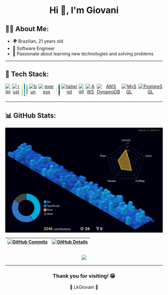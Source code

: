 <h1 align="center">Hi 👋, I'm Giovani</h1>

## 🧑‍💻 About Me:
- 🌍 Brazilian, 21 years old
- 💼 Software Engineer
- 🚀 Passionate about learning new technologies and solving problems

---

## 🔧 Tech Stack:

<div align="center" style="display: flex; justify-content: center; width: 100%;">
  <a href="https://go.dev/" target="_blank" rel="noreferrer" style="margin-right: 5px;">
    <img src="https://cdn.jsdelivr.net/gh/devicons/devicon/icons/go/go-original-wordmark.svg" alt="go" width="40" height="40" />
  </a>
  <a href="https://www.rust-lang.org/" target="_blank" rel="noreferrer" style="margin-right: 5px;">
    <img src="https://cdn.jsdelivr.net/gh/devicons/devicon/icons/rust/rust-line.svg" alt="rust" width="40" height="40" />
  </a>
  <a href="https://developer.mozilla.org/en-US/docs/Web/JavaScript" target="_blank" rel="noreferrer" style="margin-right: 5px;">
    <img src="https://raw.githubusercontent.com/devicons/devicon/master/icons/javascript/javascript-original.svg" alt="javascript" width="40" height="40" />
  </a>
  <a href="https://www.typescriptlang.org/" target="_blank" rel="noreferrer" style="margin-right: 5px;">
    <img src="https://raw.githubusercontent.com/devicons/devicon/master/icons/typescript/typescript-original.svg" alt="typescript" width="40" height="40" />
  </a>
  <a href="https://nodejs.org" target="_blank" rel="noreferrer" style="margin-right: 5px;">
    <img src="https://raw.githubusercontent.com/devicons/devicon/master/icons/nodejs/nodejs-original.svg" alt="nodejs" width="40" height="40" />
  </a>
  <a href="https://bun.sh/" target="_blank" rel="noreferrer" style="margin-right: 5px;">
    <img src="https://cdn.jsdelivr.net/gh/devicons/devicon/icons/bun/bun-original.svg" alt="bun" width="40" height="40" />
  </a>
  <a href="https://expressjs.com" target="_blank" rel="noreferrer" style="margin-right: 5px;">
    <img src="https://cdn.jsdelivr.net/gh/devicons/devicon/icons/express/express-original.svg" alt="express" width="40" height="40" />
  </a>
  <a href="https://reactjs.org/" target="_blank" rel="noreferrer" style="margin-right: 5px;">
    <img src="https://raw.githubusercontent.com/devicons/devicon/master/icons/react/react-original.svg" alt="react" width="40" height="40" />
  </a>
  <a href="https://nextjs.org/" target="_blank" rel="noreferrer" style="margin-right: 5px;">
    <img src="https://raw.githubusercontent.com/devicons/devicon/master/icons/nextjs/nextjs-original.svg" alt="nextjs" width="40" height="40" />
  </a>
  <a href="https://tailwindcss.com/" target="_blank" rel="noreferrer" style="margin-right: 5px;">
    <img src="https://www.vectorlogo.zone/logos/tailwindcss/tailwindcss-icon.svg" alt="tailwind" width="40" height="40" />
  </a>
  <a href="https://git-scm.com/" target="_blank" rel="noreferrer" style="margin-right: 5px;">
    <img src="https://www.vectorlogo.zone/logos/git-scm/git-scm-icon.svg" alt="git" width="40" height="40" />
  </a>
  <a href="https://aws.amazon.com" target="_blank" rel="noreferrer" style="margin-right: 5px;">
    <img src="https://cdn.jsdelivr.net/gh/devicons/devicon@latest/icons/amazonwebservices/amazonwebservices-plain-wordmark.svg" alt="AWS" width="40" height="40" />
  </a>
  <a href="https://aws.amazon.com/dynamodb/" target="_blank" rel="noreferrer" style="margin-right: 5px;">
    <img src="https://cdn.jsdelivr.net/gh/devicons/devicon@latest/icons/dynamodb/dynamodb-original.svg" alt="AWS DynamoDB" width="40" height="40" />
  </a>
  <a href="https://www.mysql.com/" target="_blank" rel="noreferrer" style="margin-right: 5px;">
    <img src="https://cdn.jsdelivr.net/gh/devicons/devicon@latest/icons/mysql/mysql-plain-wordmark.svg" alt="MySQL" width="40" height="40" />
  </a>
  <a href="https://www.postgresql.org/" target="_blank" rel="noreferrer">
    <img src="https://cdn.jsdelivr.net/gh/devicons/devicon@latest/icons/postgresql/postgresql-plain-wordmark.svg" alt="PostgreSQL" width="40" height="40" />
  </a>
</div>


---

## 📊 GitHub Stats:

 ![Status](./profile-3d-contrib/profile-night-view.svg)
  

  
 | [![GitHub Commits](http://github-profile-summary-cards.vercel.app/api/cards/productive-time?username=lkgiovani&theme=transparent&utcOffset=-3)](https://github.com/vn7n24fzkq/github-profile-summary-cards) | [![GitHub Details](http://github-profile-summary-cards.vercel.app/api/cards/profile-details?username=lkgiovani&theme=transparent)](https://github.com/vn7n24fzkq/github-profile-summary-cards) |  
 | ----------- | ----------- |

##
   <div align="center" >
     <img src="https://github-profile-trophy.vercel.app/?username=lkgiovani&row=1&column=6&theme=algolia&margin-w=15&margin-h=15"/>
  </div>
  
---

<div align="center">
  <h3>Thank you for visiting! 😁</h3>
  <p>🚀 LkGiovani 🚀</p>
</div>
